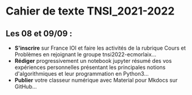 # Cahier de texte TNSI_2021-2022

## Les 08 et 09/09 :
- **S'inscrire** sur ​France IOI​ et faire les​​ activités de la rubrique Cours et Problèmes en rejoignant le groupe tnsi2022​-ecmorlaix...
- **Rédiger** progressivement un notebook jupyter résumé des vos expériences personnelles présentant les principales notions d'algorithmiques et leur programmation en Python3...
- **Publier** votre classeur numérique avec Material pour Mkdocs sur GitHub...

